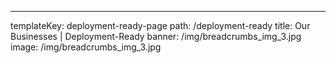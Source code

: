 ---

templateKey: deployment-ready-page
path: /deployment-ready
title: Our Businesses | Deployment-Ready
banner: /img/breadcrumbs_img_3.jpg
image: /img/breadcrumbs_img_3.jpg
